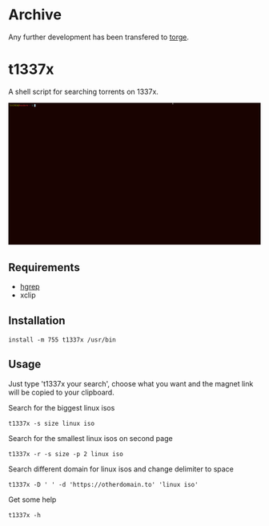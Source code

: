 # Archive

Any further development has been transfered to [torge](https://github.com/TUVIMEN/torge).

# t1337x

A shell script for searching torrents on 1337x.

![example](example.gif)

## Requirements

 - [hgrep](https://github.com/TUVIMEN/hgrep)
 - xclip

## Installation

    install -m 755 t1337x /usr/bin

## Usage

Just type 't1337x your search', choose what you want and the magnet link will be copied to your clipboard.

Search for the biggest linux isos

    t1337x -s size linux iso

Search for the smallest linux isos on second page

    t1337x -r -s size -p 2 linux iso

Search different domain for linux isos and change delimiter to space

    t1337x -D ' ' -d 'https://otherdomain.to' 'linux iso'

Get some help

    t1337x -h
